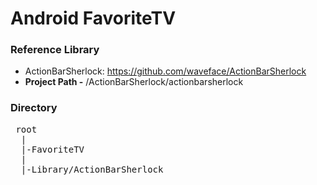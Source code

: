 Android FavoriteTV
===============
### Reference Library
 * ActionBarSherlock: https://github.com/waveface/ActionBarSherlock
  *  **Project Path -** /ActionBarSherlock/actionbarsherlock

### Directory
 <pre>
 root
  |
  |-FavoriteTV
  |
  |-Library/ActionBarSherlock
 </pre>
